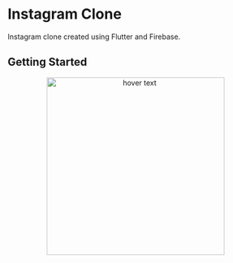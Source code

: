 # Instagram Clone

Instagram clone created using Flutter and Firebase.

## Getting Started

<p align="center">
  <img src=""C:\Users\user\Desktop\Screenshot_20221219_173412.png"" width="350" title="hover text">
</p>
